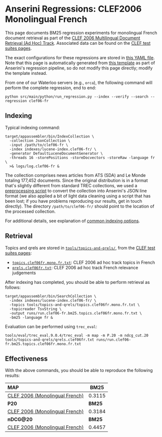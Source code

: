 # Anserini Regressions: CLEF2006 Monolingual French

This page documents BM25 regression experiments for monolingual French document retrieval as part of the [CLEF 2006 Multilingual Document Retrieval (Ad Hoc) Track](http://www.clef-initiative.eu/edition/clef2006).
Associated data can be found on the [CLEF test suites pages](http://www.clef-initiative.eu/dataset/corpus).

The exact configurations for these regressions are stored in [this YAML file](../src/main/resources/regression/clef06-fr.yaml).
Note that this page is automatically generated from [this template](../src/main/resources/docgen/templates/clef06-fr.template) as part of Anserini's regression pipeline, so do not modify this page directly; modify the template instead.

From one of our Waterloo servers (e.g., `orca`), the following command will perform the complete regression, end to end:

```
python src/main/python/run_regression.py --index --verify --search --regression clef06-fr
```

## Indexing

Typical indexing command:

```
target/appassembler/bin/IndexCollection \
  -collection JsonCollection \
  -input /path/to/clef06-fr \
  -index indexes/lucene-index.clef06-fr/ \
  -generator DefaultLuceneDocumentGenerator \
  -threads 16 -storePositions -storeDocvectors -storeRaw -language fr \
  >& logs/log.clef06-fr &
```

The collection comprises news articles from ATS (SDA) and Le Monde totaling 177,452 documents.
Since the original distribution is in a format that's slightly different from standard TREC collections, we used a [preprocessing script](../src/main/python/clir/document_preprocess.py) to convert the collection into Anserini's JSON line format (we also applied a bit of light data cleaning using a script that has been lost; if you have problems reproducing our results, get in touch directly).
The directory `/path/to/clef06-fr/` should point to the location of the processed collection.

For additional details, see explanation of [common indexing options](common-indexing-options.md).

## Retrieval

Topics and qrels are stored in [`tools/topics-and-qrels/`](../tools/topics-and-qrels/), from the [CLEF test suites pages](http://www.clef-initiative.eu/dataset/corpus):

+ [`topics.clef06fr.mono.fr.txt`](../tools/topics-and-qrels/topics.clef06fr.mono.fr.txt): CLEF 2006 ad hoc track topics in French
+ [`qrels.clef06fr.txt`](../tools/topics-and-qrels/qrels.clef06fr.txt): CLEF 2006 ad hoc track French relevance judgements

After indexing has completed, you should be able to perform retrieval as follows:

```
target/appassembler/bin/SearchCollection \
  -index indexes/lucene-index.clef06-fr/ \
  -topics tools/topics-and-qrels/topics.clef06fr.mono.fr.txt \
  -topicreader TsvString \
  -output runs/run.clef06-fr.bm25.topics.clef06fr.mono.fr.txt \
  -bm25 -language fr &
```

Evaluation can be performed using `trec_eval`:

```
tools/eval/trec_eval.9.0.4/trec_eval -m map -m P.20 -m ndcg_cut.20 tools/topics-and-qrels/qrels.clef06fr.txt runs/run.clef06-fr.bm25.topics.clef06fr.mono.fr.txt
```

## Effectiveness

With the above commands, you should be able to reproduce the following results:

| **MAP**                                                                                                      | **BM25**  |
|:-------------------------------------------------------------------------------------------------------------|-----------|
| [CLEF 2006 (Monolingual French)](https://github.com/castorini/anserini-tools/tree/master/topics-and-qrels/topics.clef06fr.mono.fr.txt)| 0.3115    |
| **P20**                                                                                                      | **BM25**  |
| [CLEF 2006 (Monolingual French)](https://github.com/castorini/anserini-tools/tree/master/topics-and-qrels/topics.clef06fr.mono.fr.txt)| 0.3184    |
| **nDCG@20**                                                                                                  | **BM25**  |
| [CLEF 2006 (Monolingual French)](https://github.com/castorini/anserini-tools/tree/master/topics-and-qrels/topics.clef06fr.mono.fr.txt)| 0.4457    |
